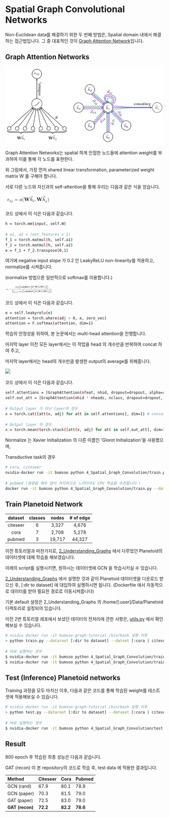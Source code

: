 # Spatial Graph Convolutional Networks

Non-Euclidean data를 해결하기 위한 두 번째 방법은, Spatial domain 내에서 해결하는 접근법입니다.
그 중 대표적인 것이 [Graph Attention Network](https://arxiv.org/pdf/1710.10903.pdf)입니다.

## Graph Attention Networks

<p align="center"><img src="./imgs/GAT.png"></p>

Graph Attention Networks는 spatial 하게 인접한 노드들에 attention weight를 부과하여 이를 통해 각 노드를 표현한다.

위 그림에서, 가장 먼저 shared linear transformation, parameterized weight matrix W 를 구해야 합니다.

서로 다른 노드와 자신과의 self-attention을 통해 우리는 다음과 같은 식을 얻습니다.

<p align="left"><img width="30%" src="./imgs/e_ij.png"></p>

코드 상에서 이 식은 다음과 같습니다.

```bash
h = torch.mm(input, self.W)

# a1, a2 = (out_features x 1)
f_1 = torch.matmul(h, self.a1)
f_2 = torch.matmul(h, self.a2)
e = f_1 + f_2.transpose(0,1)
```

여기에 negative input slope 가 0.2 인 LeakyReLU non-linearity를 적용하고, normalize를 시켜줍니다.

(normalize 방법으론 일반적으로 softmax를 이용합니다.)

<p align="left"><img width="30%" src="./imgs/a_ij.png"></p>

코드 상에서 이 식은 다음과 같습니다.

```bash
e = self.leakyrelu(e)
attention = torch.where(adj > 0, e, zero_vec)
attention = F.softmax(attention, dim=1)
```

학습의 안정성을 위하여, 본 논문에서는 multi-head attention을 진행합니다.

마지막 layer 이전 모든 layer에서는 이 작업을 head 의 개수만큼 반복하여 concat 하여 주고,

마지막 layer에서는 head의 개수만큼 발생한 output의 average를 취해줍니다.

<p align="left"><img width="30%" src="(./imgs/multi_head.png)"></p>

코드 상에서 이 식은 다음과 같습니다.

```bash
self.attentions = [GraphAttention(nfeat, nhid, dropout=dropout, alpha=alpha, concat=True) for _ in range(nheads)] # concat
self.out_att = [GraphAttention(nhid * nheads, nclass, dropout=dropout, alpha=alpha, concat=False) for _ in range(nouts)]

# Output layer 가 아닌 layer의 경우
x = torch.cat([att(x, adj) for att in self.attentions], dim=1) # concat

# Output layer 의 경우
x = torch.mean(torch.stack([att(x, adj) for att in self.out_att], dim=1), dim=1) # avg (for pubmed)
```

Normalize 는 Xavier Initialization 의 다른 이름인 'Glorot Initialization'을 사용했으며,

Transductive task의 경우
```bash
# cora, citeseer
nvidia-docker run -it bumsoo python 4_Spatial_Graph_Convolution/train.py --dataset [:dataset] --weight_decay 5e-4 --dropout 0.6 --nb_heads 8 --nb_outs 1

# pubmed (용량을 매우 많이 차지하므로 느리더라도 CPU 학습을 추천합니다.)
docker run -it bumsoo python 4_Spatial_Graph_Convolution/train.py --dataset pubmed --weight_decay 1e-3 --dropout 0.6 --nb_heads 8 --nb_outs 8
```

## Train Planetoid Network

| dataset | classes | nodes | # of  edge  |
|:-------:|:-------:|:-----:|:-----------:|
| citeseer| 6       | 3,327 | 4,676       |
| cora    | 7       | 2,708 | 5,278       |
| pubmed  | 3       | 19,717| 44,327      |


이전 튜토리얼과 마찬가지로, [2_Understanding_Graphs](../2_Understanding_Graphs) 에서 다루었던 Planetoid의 데이터셋에 대해 학습을 해보겠습니다.

아래의 script를 실행시키면, 원하시는 데이터셋에 GCN 을 학습시키실 수 있습니다.

[2_Understanding_Graphs](../2_Understanding_Graphs) 에서 설명한 것과 같이 Planetoid 데이터셋을 다운로드 받으신 후, [:dir to dataset] 에 대입하여 실행하시면 됩니다. (Dockerfile 에서 자동적으로 데이터를 받아 필요한 경로로 이동시켜줍니다)

기본 default 설정은 2_Understanding_Graphs 의 /home/[:user]/Data/Planetoid 디렉토리로 설정되어 있습니다.

이전 2번 튜토리얼 레포에서 보셨던 데이터의 전처리에 관한 사항은, [utils.py](utils.py) 에서 확인해보실 수 있습니다.

```bash
# nvidia docker run -it bumsoo-graph-tutorial /bin/bash 실행 이후
> python train.py --dataroot [:dir to dataset] --datset [:cora | citeseer | pubmed]

# 바로 실행하는 경우
$ nvidia-docker run -it bumsoo python 4_Spatial_Graph_Convolution/train.py --dataset pubmed --lr 0.01 --weight_decay 1e-3 --nb_heads 8
$ nvidia-docker run -it bumsoo python 4_Spatial_Graph_Convolution/train.py --dataset [:else] --lr 5e-3
```

## Test (Inference) Planetoid networks

Training 과정을 모두 마치신 이후, 다음과 같은 코드를 통해 학습된 weight를 테스트셋에 적용해보실 수 있습니다.

```bash
# nvidia docker run -it bumsoo-graph-tutorial /bin/bash 실행 이후
> python test.py --dataroot [:dir to dataset] --dataset [:cora | citeseer | pubmed]

# 바로 실행하는 경우
$ nvidia-docker run -it bumsoo python 4_Spatial_Graph_Convolution/test.py --dataset [:dataset]
```

## Result

800 epoch 후 학습된 최종 성능은 다음과 같습니다.

GAT (recon) 이 본 repository의 코드로 학습 후, test data 에 적용한 결과입니다.

| Method      | Citeseer | Cora | Pubmed |
|:------------|:---------|:-----|:-------|
| GCN (rand)  | 67.9     | 80.1 | 78.9   |
| GCN (paper) | 70.3     | 81.5 | 79.0   |
| GAT (paper) | 72.5     | 83.0 | 79.0   |
| **GAT (recon)** | **72.2**     | **82.2** | **78.6**   |
